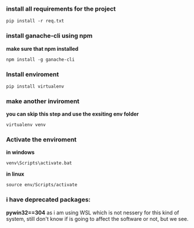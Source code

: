 
### install all requirements for the project 
```
pip install -r req.txt
```


### install ganache-cli using npm 
**make sure that npm installed** 
``` 
npm install -g ganache-cli
```
### Install enviroment 
```
pip install virtualenv
```
### make another inviroment
**you can skip this step and use the exsiting env folder** 
```
virtualenv venv
```
### Activate the enviroment 

**in windows**
``` 
venv\Scripts\activate.bat
```
**in linux**
```
source env/Scripts/activate
```
### i have deprecated packages:  
**pywin32==304** as i am using WSL which is not nessery for this kind of system, still don't know if is going to affect the software or not, but we see.


 
